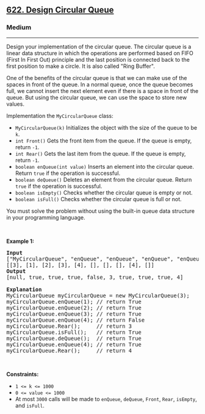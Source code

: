 <h2><a href="https://leetcode.com/problems/design-circular-queue/">622. Design Circular Queue</a></h2><h3>Medium</h3><hr><div style="user-select: auto;" data-read-aloud-multi-block="true"><p style="user-select: auto;">Design your implementation of the circular queue. The circular queue is a linear data structure in which the operations are performed based on FIFO (First In First Out) principle and the last position is connected back to the first position to make a circle. It is also called "Ring Buffer".</p>

<p style="user-select: auto;">One of the benefits of the circular queue is that we can make use of the spaces in front of the queue. In a normal queue, once the queue becomes full, we cannot insert the next element even if there is a space in front of the queue. But using the circular queue, we can use the space to store new values.</p>

<p style="user-select: auto;">Implementation the <code style="user-select: auto;">MyCircularQueue</code> class:</p>

<ul style="user-select: auto;">
	<li style="user-select: auto;"><code style="user-select: auto;">MyCircularQueue(k)</code> Initializes the object with the size of the queue to be <code style="user-select: auto;">k</code>.</li>
	<li style="user-select: auto;"><code style="user-select: auto;">int Front()</code> Gets the front item from the queue. If the queue is empty, return <code style="user-select: auto;">-1</code>.</li>
	<li style="user-select: auto;"><code style="user-select: auto;">int Rear()</code> Gets the last item from the queue. If the queue is empty, return <code style="user-select: auto;">-1</code>.</li>
	<li style="user-select: auto;"><code style="user-select: auto;">boolean enQueue(int value)</code> Inserts an element into the circular queue. Return <code style="user-select: auto;">true</code> if the operation is successful.</li>
	<li style="user-select: auto;"><code style="user-select: auto;">boolean deQueue()</code> Deletes an element from the circular queue. Return <code style="user-select: auto;">true</code> if the operation is successful.</li>
	<li style="user-select: auto;"><code style="user-select: auto;">boolean isEmpty()</code> Checks whether the circular queue is empty or not.</li>
	<li style="user-select: auto;"><code style="user-select: auto;">boolean isFull()</code> Checks whether the circular queue is full or not.</li>
</ul>

<p style="user-select: auto;">You must solve the problem without using the built-in queue data structure in your programming language.&nbsp;</p>

<p style="user-select: auto;">&nbsp;</p>
<p style="user-select: auto;"><strong style="user-select: auto;">Example 1:</strong></p>

<pre style="user-select: auto;"><strong style="user-select: auto;">Input</strong>
["MyCircularQueue", "enQueue", "enQueue", "enQueue", "enQueue", "Rear", "isFull", "deQueue", "enQueue", "Rear"]
[[3], [1], [2], [3], [4], [], [], [], [4], []]
<strong style="user-select: auto;">Output</strong>
[null, true, true, true, false, 3, true, true, true, 4]

<strong style="user-select: auto;">Explanation</strong>
MyCircularQueue myCircularQueue = new MyCircularQueue(3);
myCircularQueue.enQueue(1); // return True
myCircularQueue.enQueue(2); // return True
myCircularQueue.enQueue(3); // return True
myCircularQueue.enQueue(4); // return False
myCircularQueue.Rear();     // return 3
myCircularQueue.isFull();   // return True
myCircularQueue.deQueue();  // return True
myCircularQueue.enQueue(4); // return True
myCircularQueue.Rear();     // return 4
</pre>

<p style="user-select: auto;">&nbsp;</p>
<p style="user-select: auto;"><strong style="user-select: auto;">Constraints:</strong></p>

<ul style="user-select: auto;">
	<li style="user-select: auto;"><code style="user-select: auto;">1 &lt;= k &lt;= 1000</code></li>
	<li style="user-select: auto;"><code style="user-select: auto;">0 &lt;= value &lt;= 1000</code></li>
	<li style="user-select: auto;">At most <code style="user-select: auto;">3000</code> calls will be made to&nbsp;<code style="user-select: auto;">enQueue</code>, <code style="user-select: auto;">deQueue</code>,&nbsp;<code style="user-select: auto;">Front</code>,&nbsp;<code style="user-select: auto;">Rear</code>,&nbsp;<code style="user-select: auto;">isEmpty</code>, and&nbsp;<code style="user-select: auto;">isFull</code>.</li>
</ul>
</div>
